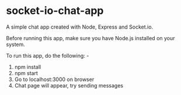 # socket-io-chat-app

A simple chat app created with Node, Express and Socket.io.

Before running this app, make sure you have Node.js installed on your system.

To run this app, do the following: -
  1) npm install
  2) npm start
  3) Go to localhost:3000 on browser
  4) Chat page will appear, try sending messages
